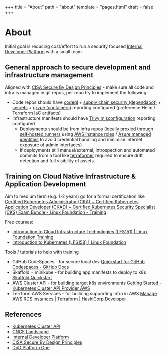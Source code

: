 +++
title = "About"
path = "about"
template = "pages.html"
draft = false
+++

# About

Initial goal is reducing cost/effort to run a security focused [Internal Developer Platform](https://internaldeveloperplatform.org) with a small team.

## General approach to secure development and infrastructure management

Aligned with [CISA Secure By Design Principles](https://www.cisa.gov/resources-tools/resources/secure-by-design) - make sure all code and infra is managed in git repos, per repo try to implement the following:

- Code repos should have [codeql](https://docs.github.com/en/code-security/code-scanning/introduction-to-code-scanning/about-code-scanning-with-codeql) + [supply chain security (dependabot)](https://docs.github.com/en/code-security/supply-chain-security/understanding-your-software-supply-chain/about-supply-chain-security) + [secrets](https://docs.github.com/en/code-security/secret-scanning/introduction/about-secret-scanning) + [grype (containers)](https://github.com/anchore/grype) reporting configured (preference Helm / Terraform IaC artifacts)
- Infrastructure manifests should have [Trivy misconfiguration](https://aquasecurity.github.io/trivy/v0.55/tutorials/misconfiguration/terraform/) reporting configured
  - Deployments should be from infra repos (ideally proxied through [self-hosted runners](https://docs.github.com/en/actions/hosting-your-own-runners/managing-self-hosted-runners/about-self-hosted-runners) using [AWS instance roles](https://docs.aws.amazon.com/AWSEC2/latest/UserGuide/iam-roles-for-amazon-ec2.html) / [Azure managed identities](https://learn.microsoft.com/en-us/entra/identity/managed-identities-azure-resources/how-to-configure-managed-identities?pivots=qs-configure-portal-windows-vm) to avoid credential handling and minimise internet exposure of admin interfaces)
  - If deployments still manual/external, introspection and automated commits from a tool like [terraformer](https://github.com/GoogleCloudPlatform/terraformer) required to ensure drift detection and full visibility of assets.

## Training on Cloud Native Infrastructure & Application Development

Aim to medium term (e.g. 1-2 years) go for a formal certification like [Certified Kubernetes Administrator (CKA) + Certified Kubernetes Application Developer (CKAD) + Certified Kubernetes Security Specialist (CKS) Exam Bundle - Linux Foundation - Training](https://training.linuxfoundation.org/training/cka-ckad-cks-exam-bundle/) .

Free courses:

- [Introduction to Cloud Infrastructure Technologies (LFS151) | Linux Foundation Training](https://training.linuxfoundation.org/training/introduction-to-cloud-infrastructure-technologies/)
- [Introduction to Kubernetes (LFS158) | Linux Foundation](https://training.linuxfoundation.org/training/introduction-to-kubernetes/)

Tools / tutorials to help with training

- GitHub CodeSpaces - for secure local dev [Quickstart for GitHub Codespaces - GitHub Docs](https://docs.github.com/en/codespaces/getting-started/quickstart)
- Skaffold + minikube - for building app manifests to deploy to k8s [Skaffold Quickstart](https://skaffold.dev/docs/quickstart/)
- AWS Cluster API - for building target k8s environments [Getting Started - Kubernetes Cluster API Provider AWS](https://cluster-api-aws.sigs.k8s.io/getting-started)
- Terrform AWS Services - for building supporting infra in AWS [Manage AWS RDS instances | Terraform | HashiCorp Developer](https://developer.hashicorp.com/terraform/tutorials/aws/aws-rds)

## References
- [Kubernetes Cluster API](https://cluster-api.sigs.k8s.io)
- [CNCF Landscape](https://landscape.cncf.io)
- [Internal Developer Platform](https://internaldeveloperplatform.org)
- [CISA Secure By Design Principles](https://www.cisa.gov/resources-tools/resources/secure-by-design)
- [DoD Platform One](https://p1.dso.mil)
